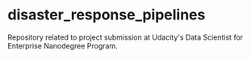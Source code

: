 # disaster_response_pipelines
Repository related to project submission at Udacity's Data Scientist for Enterprise Nanodegree Program.
